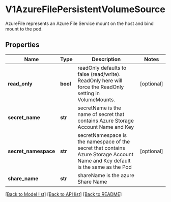 # V1AzureFilePersistentVolumeSource

AzureFile represents an Azure File Service mount on the host and bind mount to the pod.

## Properties
Name | Type | Description | Notes
------------ | ------------- | ------------- | -------------
**read_only** | **bool** | readOnly defaults to false (read/write). ReadOnly here will force the ReadOnly setting in VolumeMounts. | [optional] 
**secret_name** | **str** | secretName is the name of secret that contains Azure Storage Account Name and Key | 
**secret_namespace** | **str** | secretNamespace is the namespace of the secret that contains Azure Storage Account Name and Key default is the same as the Pod | [optional] 
**share_name** | **str** | shareName is the azure Share Name | 

[[Back to Model list]](../README.md#documentation-for-models) [[Back to API list]](../README.md#documentation-for-api-endpoints) [[Back to README]](../README.md)


